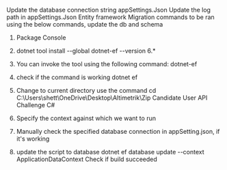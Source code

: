 Update the database connection string appSettings.Json
Update the log path in appSettings.Json
Entity framework Migration commands to be ran using the below commands, update the db and schema
1. Package Console
2. dotnet tool install --global dotnet-ef --version 6.*
3. You can invoke the tool using the following command: dotnet-ef

4. check if the command is working
   dotnet ef

5. Change to current directory use the command
   cd C:\Users\shett\OneDrive\Desktop\Altimetrik\Zip Candidate User API Challenge C#

6. Specify the context against which we want to run   

7. Manually check the specified database connection in appSetting.json, if it's working
8. update the script to database 
   dotnet ef database update --context ApplicationDataContext
   Check if build succeeded
   
  

